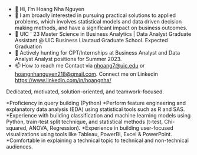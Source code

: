 - 👋 Hi, I’m Hoang Nha Nguyen
- 👀 I am broadly interested in pursuing practical solutions to applied problems, which involves statistical models and data driven decision making            methods, and have a significant impact on business outcomes.
- 🌱 UIC ' 23 Master Science in Business Analytics | Data Analyst Graduate Assistant @ UIC Business Liautaud Graduate School. 
     Expected Graduation 
- 💞️ Actively hunting for CPT/Internships at Business Analyst and Data Analyst Analyst positions for Summer 2023.
- 📫 How to reach me 
Contact via nhoang7@uic.edu or hoangnhanguyen218@gmail.com.
Connect me on Linkedin https://www.linkedin.com/in/hoangnha/

Dedicated, motivated, solution-oriented, and teamwork-focused. 

*Proficiency in query building (Python)
*Perform feature engineering and explanatory data analysis (EDA) using statistical tools such as R and SAS.
*Experience with building classification and machine learning models using Python, train-test split technique, and statistical methods (t-test, Chi-squared, ANOVA, Regression).
*Experience in building user-focused visualizations using tools like Tableau, PowerBI, Excel & PowerPoint.
*Comfortable in explaining a technical topic to technical and non-technical audiences.
<!---


hoangnha218/hoangnha218 is a ✨ special ✨ repository because its `README.md` (this file) appears on your GitHub profile.
You can click the Preview link to take a look at your changes.
--->
